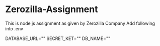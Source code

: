 # Zerozilla-Assignment
This is node js assignment as given by Zerozilla Company
Add following into .env

DATABASE_URL=""
SECRET_KET=""
DB_NAME=""

